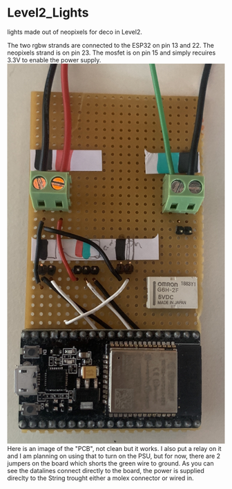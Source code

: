# Level2_Lights
lights made out of neopixels for deco in Level2. 

The two rgbw strands are connected to the ESP32 on pin 13 and 22. The neopixels strand is on pin 23. 
The mosfet is on pin 15 and simply recuires 3.3V to enable the power supply. 
![PCB](IMG_3397.JPG)
Here is an image of the "PCB", not clean but it works. I also put a relay on it and I am planning on using that to turn on the PSU, but for now, there are 2 jumpers on the board which shorts the green wire to ground.
As you can see the datalines connect directly to the board, the power is supplied direclty to the String trought either a molex connector or wired in. 
